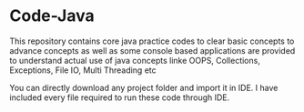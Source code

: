# Code-Java
This repository contains core java practice codes to clear basic concepts to advance concepts as well as some console based applications are provided to understand actual use of java concepts linke OOPS, Collections, Exceptions, File IO, Multi Threading etc

You can directly download any project folder and import it in IDE. I have included every file required to run these code through IDE.